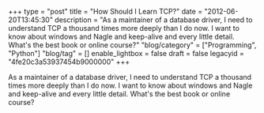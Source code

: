+++
type = "post"
title = "How Should I Learn TCP?"
date = "2012-06-20T13:45:30"
description = "As a maintainer of a database driver, I need to understand TCP a thousand times more deeply than I do now. I want to know about windows and Nagle and keep-alive and every little detail. What's the best book or online course?"
"blog/category" = ["Programming", "Python"]
"blog/tag" = []
enable_lightbox = false
draft = false
legacyid = "4fe20c3a53937454b9000000"
+++

<p>As a maintainer of a database driver, I need to understand TCP a thousand times more deeply than I do now. I want to know about windows and Nagle and keep-alive and every little detail. What's the best book or online course?</p>
    